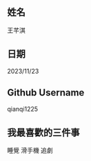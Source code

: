 姓名
----
王芊淇

日期
----
2023/11/23

Github Username
---------------
qianqi1225

我最喜歡的三件事
---------------
睡覺 滑手機 追劇